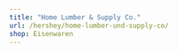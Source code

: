 ```yaml
---
title: "Home Lumber & Supply Co."
url: /hershey/home-lumber-und-supply-co/
shop: Eisenwaren
---
```

